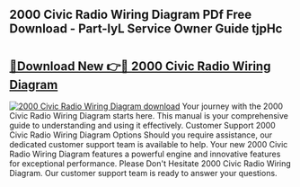## 2000 Civic Radio Wiring Diagram PDf Free Download - Part-lyL Service Owner Guide tjpHc

# <h2><a href="http://dfjqjo.blite.top/?on=2000+Civic+Radio+Wiring+Diagram">🔗Download New 👉🔴 2000 Civic Radio Wiring Diagram</a></h2>

[![2000 Civic Radio Wiring Diagram download](https://i.imgur.com/lujVjoI.png)](http://dfjqjo.blite.top/?on=2000+Civic+Radio+Wiring+Diagram)
Your journey with the 2000 Civic Radio Wiring Diagram starts here. This manual is your comprehensive guide to understanding and using it effectively. Customer Support 2000 Civic Radio Wiring Diagram Options Should you require assistance, our dedicated customer support team is available to help. Your new 2000 Civic Radio Wiring Diagram features a powerful engine and innovative features for exceptional performance. Please Don't Hesitate 2000 Civic Radio Wiring Diagram. Our customer support team is ready to answer your questions.
